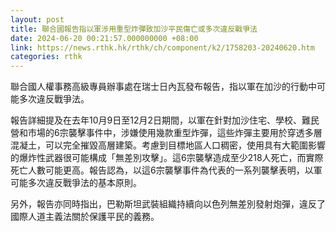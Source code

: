 ```yaml
---
layout: post
title: 聯合國報告指以軍涉用重型炸彈致加沙平民傷亡或多次違反戰爭法
date: 2024-06-20 00:21:57.000000000 +08:00
link: https://news.rthk.hk/rthk/ch/component/k2/1758203-20240620.htm
categories: rthk
---
```


聯合國人權事務高級專員辦事處在瑞士日內瓦發布報告，指以軍在加沙的行動中可能多次違反戰爭法。

報告詳細提及在去年10月9日至12月2日期間，以軍在針對加沙住宅、學校、難民營和市場的6宗襲擊事件中，涉嫌使用幾款重型炸彈，這些炸彈主要用於穿透多層混凝土，可以完全摧毀高層建築。考慮到目標地區人口稠密，使用具有大範圍影響的爆炸性武器很可能構成「無差別攻擊」。這6宗襲擊造成至少218人死亡，而實際死亡人數可能更高。報告認為，以這6宗襲擊事件為代表的一系列襲擊表明，以軍可能多次違反戰爭法的基本原則。

另外，報告亦同時指出，巴勒斯坦武裝組織持續向以色列無差別發射炮彈，違反了國際人道主義法關於保護平民的義務。
